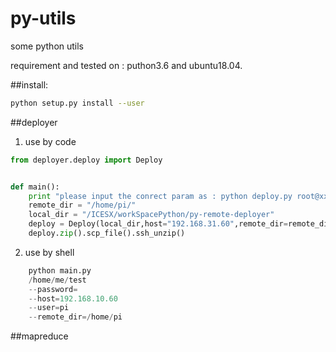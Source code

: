 py-utils
==================

some python utils

requirement and  tested on : puthon3.6 and ubuntu18.04. 

##install:
```bash
python setup.py install --user
```

##deployer
1. use by code 
```python
from deployer.deploy import Deploy


def main():
    print "please input the conrect param as : python deploy.py root@xx.xx.xx.xx:/temp /home/user/Downloads/log4py-1.3.zip log4py-1.3_xxxx.zip"
    remote_dir = "/home/pi/"
    local_dir = "/ICESX/workSpacePython/py-remote-deployer"
    deploy = Deploy(local_dir,host="192.168.31.60",remote_dir=remote_dir,user="pi",password="raspberry")
    deploy.zip().scp_file().ssh_unzip()

```
2. use by shell
```python
    python main.py  
    /home/me/test 
    --password= 
    --host=192.168.10.60 
    --user=pi 
    --remote_dir=/home/pi

```
##mapreduce